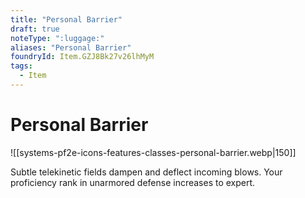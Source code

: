 ```yaml
---
title: "Personal Barrier"
draft: true
noteType: ":luggage:"
aliases: "Personal Barrier"
foundryId: Item.GZJ8Bk27v26lhMyM
tags:
  - Item
---
```


# Personal Barrier
![[systems-pf2e-icons-features-classes-personal-barrier.webp|150]]

Subtle telekinetic fields dampen and deflect incoming blows. Your proficiency rank in unarmored defense increases to expert.
